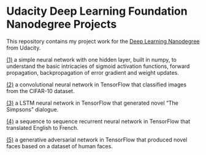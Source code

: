# Udacity Deep Learning Foundation Nanodegree Projects

This repository contains my project work for the [Deep Learning Nanodegree](https://www.udacity.com/course/deep-learning-nanodegree-foundation--nd101) from Udacity.

[(1)](https://github.com/NoahLidell/udacity-deeplearning-projects/blob/master/neural_network_from_scratch/DLND-your-first-neural-network-s2.ipynb) a simple neural network with one hidden layer, built in numpy, to understand the basic intricacies of sigmoid activation functions, forward propagation, backpropagation of error gradient and weight updates.

[(2)](https://github.com/NoahLidell/udacity-deeplearning-projects/blob/master/image_classification_CNN/dlnd_image_classification.ipynb) a convolutional neural network in TensorFlow that classified images from the CIFAR-10 dataset.

[(3)](https://github.com/NoahLidell/udacity-deeplearning-projects/blob/master/tv_script_generation_LSTM/dlnd_tv_script_generation.ipynb) a LSTM neural network in TensorFlow that generated novel “The Simpsons” dialogue. 

[(4)](https://github.com/NoahLidell/udacity-deeplearning-projects/blob/master/language_translation_RNN/dlnd_language_translation.ipynb) a sequence to sequence recurrent neural network in TensorFlow that translated English to French.

[(5)](https://github.com/NoahLidell/udacity-deeplearning-projects/blob/master/face_generation_GAN/dlnd_face_generation.ipynb) a generative adversarial network in TensorFlow that produced novel faces based on a dataset of human faces. 
